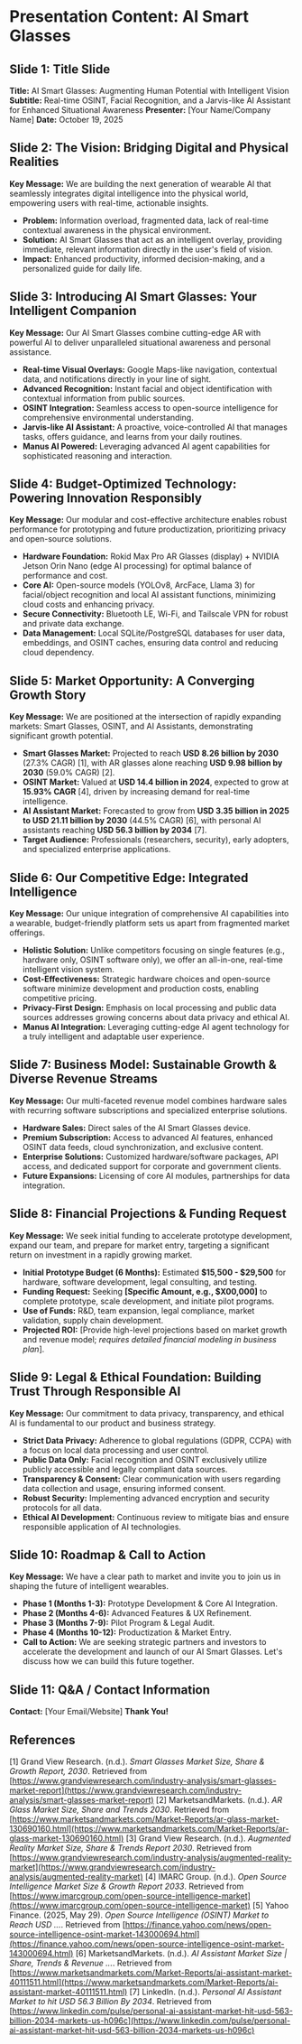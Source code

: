 # Presentation Content: AI Smart Glasses

## Slide 1: Title Slide

**Title:** AI Smart Glasses: Augmenting Human Potential with Intelligent Vision
**Subtitle:** Real-time OSINT, Facial Recognition, and a Jarvis-like AI Assistant for Enhanced Situational Awareness
**Presenter:** [Your Name/Company Name]
**Date:** October 19, 2025

## Slide 2: The Vision: Bridging Digital and Physical Realities

**Key Message:** We are building the next generation of wearable AI that seamlessly integrates digital intelligence into the physical world, empowering users with real-time, actionable insights.

*   **Problem:** Information overload, fragmented data, lack of real-time contextual awareness in the physical environment.
*   **Solution:** AI Smart Glasses that act as an intelligent overlay, providing immediate, relevant information directly in the user's field of vision.
*   **Impact:** Enhanced productivity, informed decision-making, and a personalized guide for daily life.

## Slide 3: Introducing AI Smart Glasses: Your Intelligent Companion

**Key Message:** Our AI Smart Glasses combine cutting-edge AR with powerful AI to deliver unparalleled situational awareness and personal assistance.

*   **Real-time Visual Overlays:** Google Maps-like navigation, contextual data, and notifications directly in your line of sight.
*   **Advanced Recognition:** Instant facial and object identification with contextual information from public sources.
*   **OSINT Integration:** Seamless access to open-source intelligence for comprehensive environmental understanding.
*   **Jarvis-like AI Assistant:** A proactive, voice-controlled AI that manages tasks, offers guidance, and learns from your daily routines.
*   **Manus AI Powered:** Leveraging advanced AI agent capabilities for sophisticated reasoning and interaction.

## Slide 4: Budget-Optimized Technology: Powering Innovation Responsibly

**Key Message:** Our modular and cost-effective architecture enables robust performance for prototyping and future productization, prioritizing privacy and open-source solutions.

*   **Hardware Foundation:** Rokid Max Pro AR Glasses (display) + NVIDIA Jetson Orin Nano (edge AI processing) for optimal balance of performance and cost.
*   **Core AI:** Open-source models (YOLOv8, ArcFace, Llama 3) for facial/object recognition and local AI assistant functions, minimizing cloud costs and enhancing privacy.
*   **Secure Connectivity:** Bluetooth LE, Wi-Fi, and Tailscale VPN for robust and private data exchange.
*   **Data Management:** Local SQLite/PostgreSQL databases for user data, embeddings, and OSINT caches, ensuring data control and reducing cloud dependency.

## Slide 5: Market Opportunity: A Converging Growth Story

**Key Message:** We are positioned at the intersection of rapidly expanding markets: Smart Glasses, OSINT, and AI Assistants, demonstrating significant growth potential.

*   **Smart Glasses Market:** Projected to reach **USD 8.26 billion by 2030** (27.3% CAGR) [1], with AR glasses alone reaching **USD 9.98 billion by 2030** (59.0% CAGR) [2].
*   **OSINT Market:** Valued at **USD 14.4 billion in 2024**, expected to grow at **15.93% CAGR** [4], driven by increasing demand for real-time intelligence.
*   **AI Assistant Market:** Forecasted to grow from **USD 3.35 billion in 2025 to USD 21.11 billion by 2030** (44.5% CAGR) [6], with personal AI assistants reaching **USD 56.3 billion by 2034** [7].
*   **Target Audience:** Professionals (researchers, security), early adopters, and specialized enterprise applications.

## Slide 6: Our Competitive Edge: Integrated Intelligence

**Key Message:** Our unique integration of comprehensive AI capabilities into a wearable, budget-friendly platform sets us apart from fragmented market offerings.

*   **Holistic Solution:** Unlike competitors focusing on single features (e.g., hardware only, OSINT software only), we offer an all-in-one, real-time intelligent vision system.
*   **Cost-Effectiveness:** Strategic hardware choices and open-source software minimize development and production costs, enabling competitive pricing.
*   **Privacy-First Design:** Emphasis on local processing and public data sources addresses growing concerns about data privacy and ethical AI.
*   **Manus AI Integration:** Leveraging cutting-edge AI agent technology for a truly intelligent and adaptable user experience.

## Slide 7: Business Model: Sustainable Growth & Diverse Revenue Streams

**Key Message:** Our multi-faceted revenue model combines hardware sales with recurring software subscriptions and specialized enterprise solutions.

*   **Hardware Sales:** Direct sales of the AI Smart Glasses device.
*   **Premium Subscription:** Access to advanced AI features, enhanced OSINT data feeds, cloud synchronization, and exclusive content.
*   **Enterprise Solutions:** Customized hardware/software packages, API access, and dedicated support for corporate and government clients.
*   **Future Expansions:** Licensing of core AI modules, partnerships for data integration.

## Slide 8: Financial Projections & Funding Request

**Key Message:** We seek initial funding to accelerate prototype development, expand our team, and prepare for market entry, targeting a significant return on investment in a rapidly growing market.

*   **Initial Prototype Budget (6 Months):** Estimated **$15,500 - $29,500** for hardware, software development, legal consulting, and testing.
*   **Funding Request:** Seeking **[Specific Amount, e.g., $X00,000]** to complete prototype, scale development, and initiate pilot programs.
*   **Use of Funds:** R&D, team expansion, legal compliance, market validation, supply chain development.
*   **Projected ROI:** [Provide high-level projections based on market growth and revenue model; *requires detailed financial modeling in business plan*].

## Slide 9: Legal & Ethical Foundation: Building Trust Through Responsible AI

**Key Message:** Our commitment to data privacy, transparency, and ethical AI is fundamental to our product and business strategy.

*   **Strict Data Privacy:** Adherence to global regulations (GDPR, CCPA) with a focus on local data processing and user control.
*   **Public Data Only:** Facial recognition and OSINT exclusively utilize publicly accessible and legally compliant data sources.
*   **Transparency & Consent:** Clear communication with users regarding data collection and usage, ensuring informed consent.
*   **Robust Security:** Implementing advanced encryption and security protocols for all data.
*   **Ethical AI Development:** Continuous review to mitigate bias and ensure responsible application of AI technologies.

## Slide 10: Roadmap & Call to Action

**Key Message:** We have a clear path to market and invite you to join us in shaping the future of intelligent wearables.

*   **Phase 1 (Months 1-3):** Prototype Development & Core AI Integration.
*   **Phase 2 (Months 4-6):** Advanced Features & UX Refinement.
*   **Phase 3 (Months 7-9):** Pilot Program & Legal Audit.
*   **Phase 4 (Months 10-12):** Productization & Market Entry.
*   **Call to Action:** We are seeking strategic partners and investors to accelerate the development and launch of our AI Smart Glasses. Let's discuss how we can build this future together.

## Slide 11: Q&A / Contact Information

**Contact:** [Your Email/Website]
**Thank You!**

## References

[1] Grand View Research. (n.d.). *Smart Glasses Market Size, Share & Growth Report, 2030*. Retrieved from [https://www.grandviewresearch.com/industry-analysis/smart-glasses-market-report](https://www.grandviewresearch.com/industry-analysis/smart-glasses-market-report)
[2] MarketsandMarkets. (n.d.). *AR Glass Market Size, Share and Trends 2030*. Retrieved from [https://www.marketsandmarkets.com/Market-Reports/ar-glass-market-130690160.html](https://www.marketsandmarkets.com/Market-Reports/ar-glass-market-130690160.html)
[3] Grand View Research. (n.d.). *Augmented Reality Market Size, Share & Trends Report 2030*. Retrieved from [https://www.grandviewresearch.com/industry-analysis/augmented-reality-market](https://www.grandviewresearch.com/industry-analysis/augmented-reality-market)
[4] IMARC Group. (n.d.). *Open Source Intelligence Market Size & Growth Report 2033*. Retrieved from [https://www.imarcgroup.com/open-source-intelligence-market](https://www.imarcgroup.com/open-source-intelligence-market)
[5] Yahoo Finance. (2025, May 29). *Open Source Intelligence (OSINT) Market to Reach USD ...*. Retrieved from [https://finance.yahoo.com/news/open-source-intelligence-osint-market-143000694.html](https://finance.yahoo.com/news/open-source-intelligence-osint-market-143000694.html)
[6] MarketsandMarkets. (n.d.). *AI Assistant Market Size | Share, Trends & Revenue ...*. Retrieved from [https://www.marketsandmarkets.com/Market-Reports/ai-assistant-market-40111511.html](https://www.marketsandmarkets.com/Market-Reports/ai-assistant-market-40111511.html)
[7] LinkedIn. (n.d.). *Personal AI Assistant Market to hit USD 56.3 Billion By 2034*. Retrieved from [https://www.linkedin.com/pulse/personal-ai-assistant-market-hit-usd-563-billion-2034-markets-us-h096c](https://www.linkedin.com/pulse/personal-ai-assistant-market-hit-usd-563-billion-2034-markets-us-h096c)

